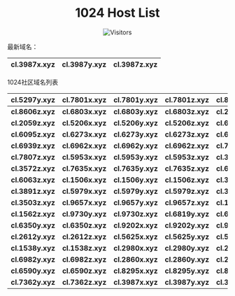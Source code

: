 <h1 align="center">1024 Host List</h1>
<p align="center" class="shields">
    <img src="https://img.shields.io/endpoint?url=https%3A%2F%2Fhits.dwyl.com%2Fpooneyy%2F1024-Host-List.json%3Fshow%3Dunique&style=flat-square&label=%E8%AE%BF%E9%97%AE%E4%BA%BA%E6%95%B0&labelColor=pink&color=default" alt="Visitors"/>
</p>
最新域名：

| cl.3987x.xyz | cl.3987y.xyz | cl.3987z.xyz |
| ---- | ---- | ---- |

1024社区域名列表

| cl.5297y.xyz | cl.7801x.xyz | cl.7801y.xyz | cl.7801z.xyz | cl.8606x.xyz | cl.8606y.xyz |
| :---: | :---: | :---: | :---: | :---: | :---: |
| **cl.8606z.xyz** | **cl.6803x.xyz** | **cl.6803y.xyz** | **cl.6803z.xyz** | **cl.2059x.xyz** | **cl.2059y.xyz** |
| **cl.2059z.xyz** | **cl.5206x.xyz** | **cl.5206y.xyz** | **cl.5206z.xyz** | **cl.6095x.xyz** | **cl.6095y.xyz** |
| **cl.6095z.xyz** | **cl.6273x.xyz** | **cl.6273y.xyz** | **cl.6273z.xyz** | **cl.6939x.xyz** | **cl.6939y.xyz** |
| **cl.6939z.xyz** | **cl.6962x.xyz** | **cl.6962y.xyz** | **cl.6962z.xyz** | **cl.7807x.xyz** | **cl.7807y.xyz** |
| **cl.7807z.xyz** | **cl.5953x.xyz** | **cl.5953y.xyz** | **cl.5953z.xyz** | **cl.3572x.xyz** | **cl.3572y.xyz** |
| **cl.3572z.xyz** | **cl.7635x.xyz** | **cl.7635y.xyz** | **cl.7635z.xyz** | **cl.6063x.xyz** | **cl.6063y.xyz** |
| **cl.6063z.xyz** | **cl.1506x.xyz** | **cl.1506y.xyz** | **cl.1506z.xyz** | **cl.3891x.xyz** | **cl.3891y.xyz** |
| **cl.3891z.xyz** | **cl.5979x.xyz** | **cl.5979y.xyz** | **cl.5979z.xyz** | **cl.3503x.xyz** | **cl.3503y.xyz** |
| **cl.3503z.xyz** | **cl.9657x.xyz** | **cl.9657y.xyz** | **cl.9657z.xyz** | **cl.1562x.xyz** | **cl.1562y.xyz** |
| **cl.1562z.xyz** | **cl.9730y.xyz** | **cl.9730z.xyz** | **cl.6819y.xyz** | **cl.6819z.xyz** | **cl.6350x.xyz** |
| **cl.6350y.xyz** | **cl.6350z.xyz** | **cl.9202x.xyz** | **cl.9202y.xyz** | **cl.9202z.xyz** | **cl.2612x.xyz** |
| **cl.2612y.xyz** | **cl.2612z.xyz** | **cl.5625x.xyz** | **cl.5625y.xyz** | **cl.5625z.xyz** | **cl.1538x.xyz** |
| **cl.1538y.xyz** | **cl.1538z.xyz** | **cl.2980x.xyz** | **cl.2980y.xyz** | **cl.2980z.xyz** | **cl.6982x.xyz** |
| **cl.6982y.xyz** | **cl.6982z.xyz** | **cl.2860x.xyz** | **cl.2860y.xyz** | **cl.2860z.xyz** | **cl.6590x.xyz** |
| **cl.6590y.xyz** | **cl.6590z.xyz** | **cl.8295x.xyz** | **cl.8295y.xyz** | **cl.8295z.xyz** | **cl.7362x.xyz** |
| **cl.7362y.xyz** | **cl.7362z.xyz** | **cl.3987x.xyz** | **cl.3987y.xyz** | **cl.3987z.xyz** |
